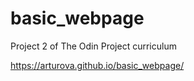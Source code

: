 # basic_webpage
Project 2 of The Odin Project curriculum

https://arturova.github.io/basic_webpage/
